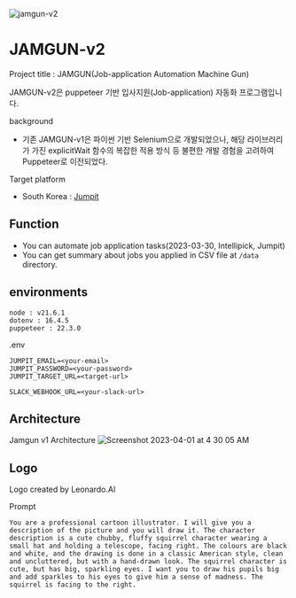 ![jamgun-v2](https://github.com/thursdaycurry/jamgun-v2/assets/87453411/ee9b6698-65b8-4fc5-87d4-4421a87c409e)

# JAMGUN-v2

Project title : JAMGUN(Job-application Automation Machine Gun)

JAMGUN-v2은 puppeteer 기반 입사지원(Job-application) 자동화 프로그램입니다.

background

- 기존 JAMGUN-v1은 파이썬 기반 Selenium으로 개발되었으나, 해당 라이브러리가 가진 explicitWait 함수의 복잡한 적용 방식 등 불편한 개발 경험을 고려하여 Puppeteer로 이전되었다.

Target platform

- South Korea : [Jumpit](https://www.jumpit.co.kr/)

## Function

- You can automate job application tasks(2023-03-30, Intellipick, Jumpit)
- You can get summary about jobs you applied in CSV file at `/data` directory.

## environments

```
node : v21.6.1
dotenv : 16.4.5
puppeteer : 22.3.0
```

.env

```
JUMPIT_EMAIL=<your-email>
JUMPIT_PASSWORD=<your-password>
JUMPIT_TARGET_URL=<target-url>

SLACK_WEBHOOK_URL=<your-slack-url>
```

## Architecture

Jamgun v1 Architecture
![Screenshot 2023-04-01 at 4 30 05 AM](https://user-images.githubusercontent.com/87453411/229212130-151fb54c-2ff8-480a-b936-ed6155032936.jpg)

## Logo

Logo created by Leonardo.AI

Prompt

```
You are a professional cartoon illustrator. I will give you a description of the picture and you will draw it. The character description is a cute chubby, fluffy squirrel character wearing a small hat and holding a telescope, facing right. The colours are black and white, and the drawing is done in a classic American style, clean and uncluttered, but with a hand-drawn look. The squirrel character is cute, but has big, sparkling eyes. I want you to draw his pupils big and add sparkles to his eyes to give him a sense of madness. The squirrel is facing to the right.
```
